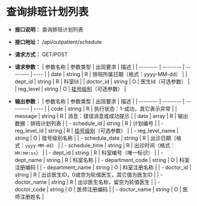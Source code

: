 # 查询排班计划列表

- **接口说明：** 查询排班计划列表
- **接口地址：** /api/outpatient/schedule
- **请求方式：** GET/POST
- **请求参数：**
    | 参数名称 | 参数类型 | 出现要求 | 描述 |
    | -------- | -------- | -------- | ---- |
    | date | string | R | 排班所属日期（格式：yyyy-MM-dd） |
    | dept_id | string | R | 科室Id |
    | doctor_id | string | O | 医生Id（可选参数） |
    | reg_level | string | O | [挂号级别](enums?id=reg_level)（可选参数） |

- **输出参数：**
    | 参数名称 | 参数类型 | 出现要求 | 描述 |
    | -------- | -------- | -------- | ---- |
    | code | string | R | 执行状态：1-成功，其它表示异常 |
    | message | string | R | 消息：错误消息或成功提示 |
    | data | array | R | 输出数据：排班计划列表 |
    | - schedule_id | string | R | 计划编号 |
    | - reg_level_id | string | R | [挂号级别](enums?id=reg_level)（可选参数） |
    | - reg_level_name | string | O | 挂号级别名称 |
    | - schedule_date | string | R | 出诊日期（格式：`yyyy-MM-dd`） |
    | - schedule_time | string | R | 出诊时间（格式：`HH:mm:ss`） |
    | - dept_id | string | R | 科室编号（唯一标识） |
    | - dept_name | string | R | 科室名称 |
    | - department_code | string | O | 科室注册编码 |
    | - department_name | string | O | 科室注册名称 |
    | - doctor_id | string | R | 出诊医生ID，0或空为轮值医生，其它值为医生ID |
    | - doctor_name | string | R | 出诊医生名称，留空为轮值医生 |
    | - doctor_code | string | O | 医师注册编码 |
    | - doctor_name | string | O | 医师注册姓名 |